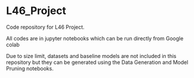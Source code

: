# L46_Project

Code repository for L46 Project.


All codes are in jupyter notebooks which can be run directly from Google colab


Due to size limit, datasets and baseline models are not included in this repository but they can be generated using the Data Generation and Model Pruning notebooks.
